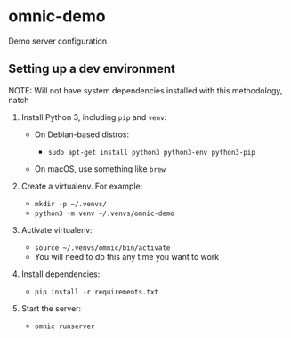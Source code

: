 # omnic-demo
Demo server configuration

## Setting up a dev environment

NOTE: Will not have system dependencies installed with this methodology, natch

1. Install Python 3, including `pip` and `venv`:

   -  On Debian-based distros:

      -  `sudo apt-get install python3 python3-env python3-pip`

   -  On macOS, use something like `brew`

2. Create a virtualenv. For example:

   -  `mkdir -p ~/.venvs/`
   -  `python3 -m venv ~/.venvs/omnic-demo`

3. Activate virtualenv:

   -  `source ~/.venvs/omnic/bin/activate`
   -  You will need to do this any time you want to work

4. Install dependencies:

   -  `pip install -r requirements.txt`

5. Start the server:

   -  `omnic runserver`
